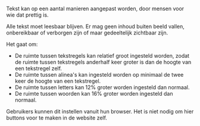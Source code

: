 <!-- @license CC0-1.0 -->

Tekst kan op een aantal manieren aangepast worden, door mensen voor wie dat prettig is.

Alle tekst moet leesbaar blijven. Er mag geen inhoud buiten beeld vallen, onbereikbaar of verborgen zijn of maar gedeeltelijk zichtbaar zijn.

Het gaat om:

- De ruimte tussen tekstregels kan relatief groot ingesteld worden, zodat de ruimte tussen tekstregels anderhalf keer groter is dan de hoogte van een tekstregel zelf.
- De ruimte tussen alinea's kan ingesteld worden op minimaal de twee keer de hoogte van een tekstregel.
- De ruimte tussen letters kan 12% groter worden ingesteld dan normaal.
- De ruimte tussen woorden kan 16% groter worden ingesteld dan normaal.

Gebruikers kunnen dit instellen vanuit hun browser. Het is niet nodig om hier buttons voor te maken in de website zelf.
